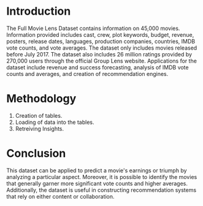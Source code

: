 # Introduction
The Full Movie Lens Dataset contains information on 45,000 movies.
Information provided includes cast, crew, plot keywords, budget, revenue, posters, release dates, languages, production companies, countries, IMDB vote counts, and vote averages.
The dataset only includes movies released before July 2017.
The dataset also includes 26 million ratings provided by 270,000 users through the official Group Lens website.
Applications for the dataset include revenue and success forecasting, analysis of IMDB vote counts and averages, and creation of recommendation engines.

# Methodology
1. Creation of tables.
2. Loading of data into the tables.
3. Retreiving Insights.

# Conclusion
This dataset can be applied to predict a movie's earnings or triumph by analyzing a particular aspect. Moreover, it is possible to identify the movies that generally garner more significant vote counts and higher averages. Additionally, the dataset is useful in constructing recommendation systems that rely on either content or collaboration.
